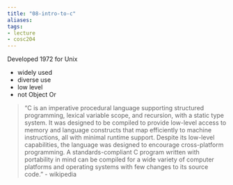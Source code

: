 ```yaml
---
title: "08-intro-to-c"
aliases: 
tags: 
- lecture
- cosc204
---
```


Developed 1972 for Unix

- widely used
- diverse use
- low level
- not Object Or

> “C is an imperative procedural language supporting structured programming, lexical variable scope, and recursion, with a static type system. It was designed to be compiled to provide low-level access to memory and language constructs that map efficiently to machine instructions, all with minimal runtime support. Despite its low-level capabilities, the language was designed to encourage cross-platform programming. A standards-compliant C program written with portability in mind can be compiled for a wide variety of computer platforms and operating systems with few changes to its source code.” - wikipedia

